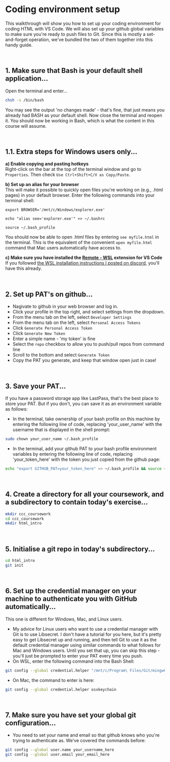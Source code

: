 # Coding environment setup
  This walkthrough will show you how to set up your coding environment for coding HTML with VS Code. We will also set up your github global variables to make sure you're ready to push files to Git. Since this is mostly a set-and-forget operation, we've bundled the two of them together into this handy guide.

<br>

## 1. Make sure that Bash is your default shell application...
  Open the terminal and enter...
  ```Bash
  chsh -s /bin/bash
  ```
  You may see the output 'no changes made' - that's fine, that just means you already had BASH as your default shell. Now close the terminal and reopen it. You should now be working in Bash, which is what the content in this course will assume.

<br>

## 1.1. Extra steps for Windows users only...
  **a) Enable copying and pasting hotkeys**
  <br>
  Right-click on the bar at the top of the terminal window and go to ```Properties```. Then check ```Use Ctrl+Shift+C/V as Copy/Paste```.

  **b) Set up an alias for your browser** 
  <br>
  This will make it possible to quickly open files you're working on (e.g., .html pages) in your default browser. Enter the following commands into your terminal shell:
  ```
  export BROWSER='/mnt/c/Windows/explorer.exe'
  ```
  ```
  echo "alias see='explorer.exe'" >> ~/.bashrc
  ```
  ```
  source ~/.bash_profile
  ``` 
  You should now be able to open .html files by entering ```see myfile.html``` in the terminal. This is the equivalent of the convenient ```open myfile.html``` command that Mac users automatically have access to.

  **c) Make sure you have installed the [Remote - WSL](https://marketplace.visualstudio.com/items?itemName=ms-vscode-remote.remote-wsl) extension for VS Code**
  <br>
  If you followed [the WSL installation instructions I posted on discord](https://oliver-coderacademy.github.io/wsl_setup.html), you'll have this already.

<br>


## 2. Set up PAT's on github...
  * Nagivate to github in your web browser and log in.
  * Click your profile in the top right, and select settings from the dropdown.
  * From the menu tab on the left, select ```Developer Settings```
  * From the menu tab on the left, select ```Personal Access Tokens```
  * Click ```Generate Personal Access Token```
  * Click ```Generate New Token```
  * Enter a simple name - 'my token' is fine
  * Select the ```repo``` checkbox to allow you to push/pull repos from command line
  * Scroll to the bottom and select ```Generate Token```
  * Copy the PAT you generate, and keep that window open just in case! 

<br>

## 3. Save your PAT...
  If you have a password storage app like LastPass, that's the best place to store your PAT. But if you don't, you can save it as an environment variable as follows:
  * In the terminal, take ownership of your bash profile on this machine by entering the following line of code, replacing 'your_user_name' with the username that is displayed in the shell prompt:
  
  ```Bash
  sudo chown your_user_name ~/.bash_profile
  ```

  * In the terminal, add your github PAT to your bash profile environment variables by entering the following line of code, replacing 'your_token_here' with the token you just copied from the github page:
  
  ```Bash
  echo "export GITHUB_PAT=your_token_here" >> ~/.bash_profile && source ~/.bash_profile

  ```

<br>

## 4. Create a directory for all your coursework, and a subdirectory to contain today's exercise...
  ```Bash
  mkdir ccc_coursework
  cd ccc_coursework
  mkdir html_intro
  ```

<br>

## 5. Initialise a git repo in today's subdirectory...
  ```Bash
  cd html_intro
  git init
  ```

<br>

## 6. Set up the credential manager on your machine to authenticate you with GitHub automatically... 
  This one is different for Windows, Mac, and Linux users. 
  
  * My advice for Linux users who want to use a credential manager with Git is to use Libsecret. I don't have a tutorial for you here, but it's pretty easy to get Libsecret up and running, and then tell Git to use it as the default credential manager using similar commands to what follows for Mac and Windows users. Until you set that up, you can skip this step - you'll just be prompted to enter your PAT every time you push.
  * On WSL, enter the following command into the Bash Shell:
  ```Bash 
  git config --global credential.helper "/mnt/c/Program\ Files/Git/mingw64/libexec/git-core/git-credential-manager.exe"
  ```
  * On Mac, the command to enter is here:
  ```Bash
  git config --global credential.helper osxkeychain
  ```

<br>

## 7. Make sure you have set your global git configuration...
  * You need to set your name and email so that github knows who you're trying to authenticate as.  We've covered the commands before:
  ```Bash
  git config --global user.name your_username_here
  git config --global user.email your_email_here
  ```


  
